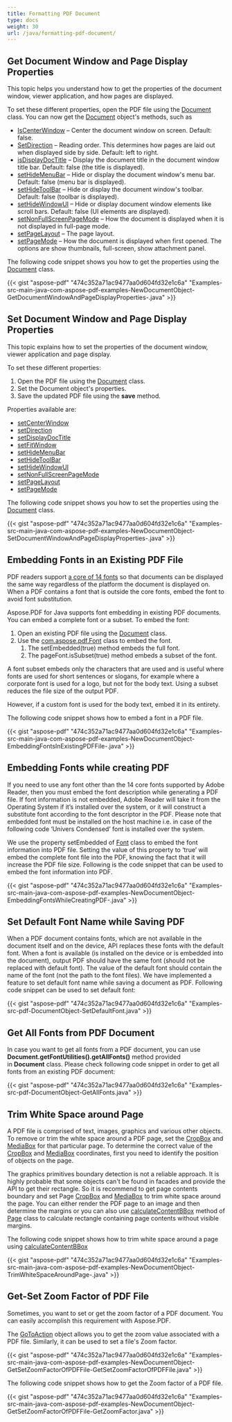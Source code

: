 ```yaml
---
title: Formatting PDF Document
type: docs
weight: 30
url: /java/formatting-pdf-document/
---
```


## **Get Document Window and Page Display Properties**
This topic helps you understand how to get the properties of the document window, viewer application, and how pages are displayed.

To set these different properties, open the PDF file using the [Document](https://apireference.aspose.com/java/pdf/com.aspose.pdf/Document) class. You can now get the [Document](https://apireference.aspose.com/java/pdf/com.aspose.pdf/Document) object's methods, such as

- [IsCenterWindow](https://apireference.aspose.com/java/pdf/com.aspose.pdf/Document#isCenterWindow--) – Center the document window on screen. Default: false.
- [SetDirection](https://apireference.aspose.com/java/pdf/com.aspose.pdf/Document#setDirection-int-) – Reading order. This determines how pages are laid out when displayed side by side. Default: left to right.
- [isDisplayDocTitle](https://apireference.aspose.com/java/pdf/com.aspose.pdf/Document#isDisplayDocTitle--) – Display the document title in the document window title bar. Default: false (the title is displayed).
- [setHideMenuBar](https://apireference.aspose.com/java/pdf/com.aspose.pdf/Document#setHideMenubar-boolean-) – Hide or display the document window's menu bar. Default: false (menu bar is displayed).
- [setHideToolBar](https://apireference.aspose.com/java/pdf/com.aspose.pdf/Document#setHideToolBar-boolean-) – Hide or display the document window's toolbar. Default: false (toolbar is displayed).
- [setHideWindowUI](https://apireference.aspose.com/java/pdf/com.aspose.pdf/Document#setHideWindowUI-boolean-) – Hide or display document window elements like scroll bars. Default: false (UI elements are displayed).
- [setNonFullScreenPageMode](https://apireference.aspose.com/java/pdf/com.aspose.pdf/Document#setNonFullScreenPageMode-int-) – How the document is displayed when it is not displayed in full-page mode.
- [setPageLayout](https://apireference.aspose.com/java/pdf/com.aspose.pdf/Document#setPageLayout-int-) – The page layout.
- [setPageMode](https://apireference.aspose.com/java/pdf/com.aspose.pdf/Document#setPageMode-int-) – How the document is displayed when first opened. The options are show thumbnails, full-screen, show attachment panel.

The following code snippet shows you how to get the properties using the [Document](https://apireference.aspose.com/java/pdf/com.aspose.pdf/Document) class.

{{< gist "aspose-pdf" "474c352a71ac9477aa0d604fd32e1c6a" "Examples-src-main-java-com-aspose-pdf-examples-NewDocumentObject-GetDocumentWindowAndPageDisplayProperties-.java" >}}
## **Set Document Window and Page Display Properties**
This topic explains how to set the properties of the document window, viewer application and page display.

To set these different properties:

1. Open the PDF file using the [Document](https://apireference.aspose.com/java/pdf/com.aspose.pdf/Document) class.
1. Set the Document object's properties.
1. Save the updated PDF file using the **save** method.

Properties available are:

- [setCenterWindow](https://apireference.aspose.com/java/pdf/com.aspose.pdf/Document#setCenterWindow-boolean-)
- [setDirection](https://apireference.aspose.com/java/pdf/com.aspose.pdf/Document#setDirection-int-)
- [setDisplayDocTitle](https://apireference.aspose.com/java/pdf/com.aspose.pdf/Document#setDisplayDocTitle-boolean-)
- [setFitWindow](https://apireference.aspose.com/java/pdf/com.aspose.pdf/Document#setFitWindow-boolean-)
- [setHideMenuBar](https://apireference.aspose.com/java/pdf/com.aspose.pdf/Document#setHideMenubar-boolean-)
- [setHideToolBar](https://apireference.aspose.com/java/pdf/com.aspose.pdf/Document#setHideToolBar-boolean-)
- [setHideWindowUI](https://apireference.aspose.com/java/pdf/com.aspose.pdf/Document#setHideWindowUI-boolean-)
- [setNonFullScreenPageMode](https://apireference.aspose.com/java/pdf/com.aspose.pdf/Document#setNonFullScreenPageMode-int-)
- [setPageLayout](https://apireference.aspose.com/java/pdf/com.aspose.pdf/Document#setPageLayout-int-)
- [setPageMode](https://apireference.aspose.com/java/pdf/com.aspose.pdf/Document#setPageMode-int-)

The following code snippet shows you how to set the properties using the [Document](https://apireference.aspose.com/java/pdf/com.aspose.pdf/Document) class.

{{< gist "aspose-pdf" "474c352a71ac9477aa0d604fd32e1c6a" "Examples-src-main-java-com-aspose-pdf-examples-NewDocumentObject-SetDocumentWindowAndPageDisplayProperties-.java" >}}
## **Embedding Fonts in an Existing PDF File**
PDF readers support [a core of 14 fonts](http://en.wikipedia.org/wiki/Portable_Document_Format#Fonts) so that documents can be displayed the same way regardless of the platform the document is displayed on. When a PDF contains a font that is outside the core fonts, embed the font to avoid font substitution.

Aspose.PDF for Java supports font embedding in existing PDF documents. You can embed a complete font or a subset. To embed the font:

1. Open an existing PDF file using the [Document](https://apireference.aspose.com/java/pdf/com.aspose.pdf/Document) class.
1. Use the [com.aspose.pdf.Font](https://apireference.aspose.com/java/pdf/com.aspose.pdf/Font) class to embed the font.
   1. The setEmbedded(true) method embeds the full font.
   1. The pageFont.isSubset(true) method embeds a subset of the font.

A font subset embeds only the characters that are used and is useful where fonts are used for short sentences or slogans, for example where a corporate font is used for a logo, but not for the body text. Using a subset reduces the file size of the output PDF.

However, if a custom font is used for the body text, embed it in its entirety.

The following code snippet shows how to embed a font in a PDF file.



{{< gist "aspose-pdf" "474c352a71ac9477aa0d604fd32e1c6a" "Examples-src-main-java-com-aspose-pdf-examples-NewDocumentObject-EmbeddingFontsInExistingPDFFile-.java" >}}
## **Embedding Fonts while creating PDF**
If you need to use any font other than the 14 core fonts supported by Adobe Reader, then you must embed the font description while generating a PDF file. If font information is not embedded, Adobe Reader will take it from the Operating System if it’s installed over the system, or it will construct a substitute font according to the font descriptor in the PDF. Please note that embedded font must be installed on the host machine i.e. in case of the following code ‘Univers Condensed’ font is installed over the system.

We use the property setEmbedded of [Font](https://apireference.aspose.com/java/pdf/com.aspose.pdf/Font) class to embed the font information into PDF file. Setting the value of this property to ‘true’ will embed the complete font file into the PDF, knowing the fact that it will increase the PDF file size. Following is the code snippet that can be used to embed the font information into PDF.



{{< gist "aspose-pdf" "474c352a71ac9477aa0d604fd32e1c6a" "Examples-src-main-java-com-aspose-pdf-examples-NewDocumentObject-EmbeddingFontsWhileCreatingPDF-.java" >}}
## **Set Default Font Name while Saving PDF**
When a PDF document contains fonts, which are not available in the document itself and on the device, API replaces these fonts with the default font. When a font is available (is installed on the device or is embedded into the document), output PDF should have the same font (should not be replaced with default font). The value of the default font should contain the name of the font (not the path to the font files). We have implemented a feature to set default font name while saving a document as PDF. Following code snippet can be used to set default font:

{{< gist "aspose-pdf" "474c352a71ac9477aa0d604fd32e1c6a" "Examples-src-pdf-DocumentObject-SetDefaultFont.java" >}}
## **Get All Fonts from PDF Document**
In case you want to get all fonts from a PDF document, you can use **Document.getFontUtilities().getAllFonts()** method provided in **Document** class. Please check following code snippet in order to get all fonts from an existing PDF document:

{{< gist "aspose-pdf" "474c352a71ac9477aa0d604fd32e1c6a" "Examples-src-pdf-DocumentObject-GetAllFonts.java" >}}
## **Trim White Space around Page**
A PDF file is comprised of text, images, graphics and various other objects. To remove or trim the white space around a PDF page, set the [CropBox](https://apireference.aspose.com/java/pdf/com.aspose.pdf/Page#setCropBox-com.aspose.pdf.Rectangle-) and [MediaBox](https://apireference.aspose.com/java/pdf/com.aspose.pdf/Page#setMediaBox-com.aspose.pdf.Rectangle-) for that particular page. To determine the correct value of the [CropBox](https://apireference.aspose.com/java/pdf/com.aspose.pdf/Page#setCropBox-com.aspose.pdf.Rectangle-) and [MediaBox](https://apireference.aspose.com/java/pdf/com.aspose.pdf/Page#setMediaBox-com.aspose.pdf.Rectangle-) coordinates, first you need to identify the position of objects on the page.

The graphics primitives boundary detection is not a reliable approach. It is highly probable that some objects can't be found in facades and provide the API to get their rectangle. So it is recommend to get page contents boundary and set Page [CropBox](http://www.aspose.com/api/java/pdf/com.aspose.pdf/classes/page/methods/setCropBox\(com.aspose.pdf.Rectangle\)/) and [MediaBox](https://apireference.aspose.com/java/pdf/com.aspose.pdf/Page#setMediaBox-com.aspose.pdf.Rectangle-) to trim white space around the page. You can either render the PDF page to an image and then determine the margins or you can also use [calculateContentBBox](https://apireference.aspose.com/java/pdf/com.aspose.pdf/Page#calculateContentBBox--) method of [Page](https://apireference.aspose.com/java/pdf/com.aspose.pdf/Page) class to calculate rectangle containing page contents without visible margins.

The following code snippet shows how to trim white space around a page using [calculateContentBBox](https://apireference.aspose.com/java/pdf/com.aspose.pdf/Page#calculateContentBBox--)

{{< gist "aspose-pdf" "474c352a71ac9477aa0d604fd32e1c6a" "Examples-src-main-java-com-aspose-pdf-examples-NewDocumentObject-TrimWhiteSpaceAroundPage-.java" >}}
## **Get-Set Zoom Factor of PDF File**
Sometimes, you want to set or get the zoom factor of a PDF document. You can easily accomplish this requirement with Aspose.PDF.

The [GoToAction](https://apireference.aspose.com/java/pdf/com.aspose.pdf/GoToAction) object allows you to get the zoom value associated with a PDF file. Similarly, it can be used to set a file's Zoom factor.



{{< gist "aspose-pdf" "474c352a71ac9477aa0d604fd32e1c6a" "Examples-src-main-java-com-aspose-pdf-examples-NewDocumentObject-GetSetZoomFactorOfPDFFile-GetSetZoomFactorOfPDFFile.java" >}}



The following code snippet shows how to get the Zoom factor of a PDF file.

{{< gist "aspose-pdf" "474c352a71ac9477aa0d604fd32e1c6a" "Examples-src-main-java-com-aspose-pdf-examples-NewDocumentObject-GetSetZoomFactorOfPDFFile-GetZoomFactor.java" >}}
